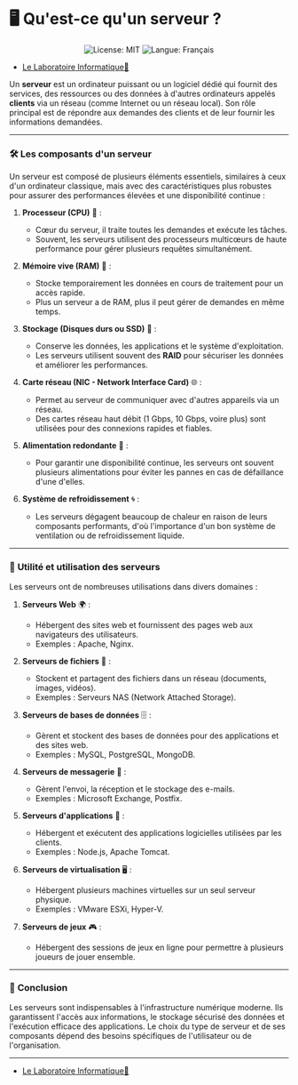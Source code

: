 # 🖥️ **Qu'est-ce qu'un serveur ?**  
<p align="center">
  <img src="https://img.shields.io/badge/License-MIT-blue.svg" alt="License: MIT" />
  <img src="https://img.shields.io/badge/langue-français-blue.svg" alt="Langue: Français" />
</p>

- [Le Laboratoire Informatique🔬](/Docs.md)

Un **serveur** est un ordinateur puissant ou un logiciel dédié qui fournit des services, des ressources ou des données à d'autres ordinateurs appelés **clients** via un réseau (comme Internet ou un réseau local). Son rôle principal est de répondre aux demandes des clients et de leur fournir les informations demandées.  

---

### 🛠️ **Les composants d'un serveur**  

Un serveur est composé de plusieurs éléments essentiels, similaires à ceux d'un ordinateur classique, mais avec des caractéristiques plus robustes pour assurer des performances élevées et une disponibilité continue :  

1. **Processeur (CPU)** 🧠 :  
   - Cœur du serveur, il traite toutes les demandes et exécute les tâches.  
   - Souvent, les serveurs utilisent des processeurs multicœurs de haute performance pour gérer plusieurs requêtes simultanément.  

2. **Mémoire vive (RAM)** 🔄 :  
   - Stocke temporairement les données en cours de traitement pour un accès rapide.  
   - Plus un serveur a de RAM, plus il peut gérer de demandes en même temps.  

3. **Stockage (Disques durs ou SSD)** 💾 :  
   - Conserve les données, les applications et le système d'exploitation.  
   - Les serveurs utilisent souvent des **RAID** pour sécuriser les données et améliorer les performances.  

4. **Carte réseau (NIC - Network Interface Card)** 🌐 :  
   - Permet au serveur de communiquer avec d'autres appareils via un réseau.  
   - Des cartes réseau haut débit (1 Gbps, 10 Gbps, voire plus) sont utilisées pour des connexions rapides et fiables.  

5. **Alimentation redondante** 🔌 :  
   - Pour garantir une disponibilité continue, les serveurs ont souvent plusieurs alimentations pour éviter les pannes en cas de défaillance d'une d'elles.  

6. **Système de refroidissement** 🌀 :  
   - Les serveurs dégagent beaucoup de chaleur en raison de leurs composants performants, d'où l'importance d'un bon système de ventilation ou de refroidissement liquide.  

---

### 📌 **Utilité et utilisation des serveurs**  

Les serveurs ont de nombreuses utilisations dans divers domaines :  

1. **Serveurs Web** 🌍 :  
   - Hébergent des sites web et fournissent des pages web aux navigateurs des utilisateurs.  
   - Exemples : Apache, Nginx.  

2. **Serveurs de fichiers** 📂 :  
   - Stockent et partagent des fichiers dans un réseau (documents, images, vidéos).  
   - Exemples : Serveurs NAS (Network Attached Storage).  

3. **Serveurs de bases de données** 🗄️ :  
   - Gèrent et stockent des bases de données pour des applications et des sites web.  
   - Exemples : MySQL, PostgreSQL, MongoDB.  

4. **Serveurs de messagerie** 📧 :  
   - Gèrent l'envoi, la réception et le stockage des e-mails.  
   - Exemples : Microsoft Exchange, Postfix.  

5. **Serveurs d'applications** 📲 :  
   - Hébergent et exécutent des applications logicielles utilisées par les clients.  
   - Exemples : Node.js, Apache Tomcat.  

6. **Serveurs de virtualisation** 🖥️ :  
   - Hébergent plusieurs machines virtuelles sur un seul serveur physique.  
   - Exemples : VMware ESXi, Hyper-V.  

7. **Serveurs de jeux** 🎮 :  
   - Hébergent des sessions de jeux en ligne pour permettre à plusieurs joueurs de jouer ensemble.  

---

### 🎯 **Conclusion**  

Les serveurs sont indispensables à l'infrastructure numérique moderne. Ils garantissent l'accès aux informations, le stockage sécurisé des données et l'exécution efficace des applications. Le choix du type de serveur et de ses composants dépend des besoins spécifiques de l'utilisateur ou de l'organisation.

---
- [Le Laboratoire Informatique🔬](/Docs.md)